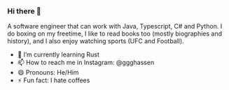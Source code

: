 ### Hi there 👋
A software engineer that can work with Java, Typescript, C# and Python. 
I do boxing on my freetime, I like to read books too (mostly biographies and history), and I also enjoy watching sports (UFC and Football).

- 🌱 I’m currently learning Rust
- 📫 How to reach me in Instagram: @ggghassen
- 😄 Pronouns: He/Him
- ⚡ Fun fact: I hate coffees 

